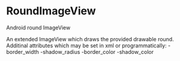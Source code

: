 # RoundImageView
Android round ImageView

An extended ImageView which draws the provided drawable round.
Additinal attributes which may be set in xml or programmatically:
-border_width
-shadow_radius
-border_color
-shadow_color
